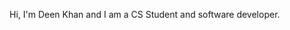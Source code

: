 Hi, I'm Deen Khan and I am a CS Student and software developer.

<!---
deen1113/deen1113 is a ✨ special ✨ repository because its `README.md` (this file) appears on your GitHub profile.
You can click the Preview link to take a look at your changes.
--->
